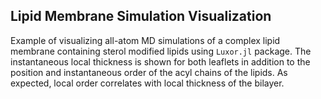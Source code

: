 ## Lipid Membrane Simulation Visualization

Example of visualizing all-atom MD simulations of a complex lipid membrane containing sterol modified lipids using `Luxor.jl` package.
The instantaneous local thickness is shown for both leaflets in addition to the position and instantaneous order of the acyl chains of the lipids.
As expected, local order correlates with local thickness of the bilayer.

